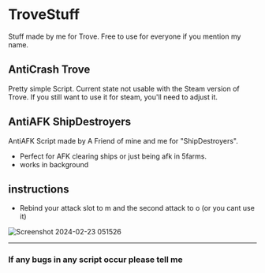 # TroveStuff
Stuff made by me for Trove.
Free to use for everyone if you mention my name.

## AntiCrash Trove
Pretty simple Script. Current state not usable with the Steam version of Trove. If you still want to use it for steam, you'll need to adjust it.

## AntiAFK ShipDestroyers
AntiAFK Script made by A Friend of mine and me for "ShipDestroyers". 
- Perfect for AFK clearing ships or just being afk in 5farms.
- works in background

## instructions
- Rebind your attack slot to m and the second attack to o (or you cant use it)

![Screenshot 2024-02-23 051526](https://github.com/VashTetr/TroveStuff/assets/141316151/5fdac6a9-258d-4eaf-96b9-4bbd83b91c1b)

----
### If any bugs in any script occur please tell me
